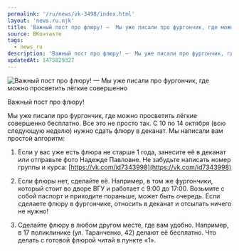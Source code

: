 ```yaml
---
permalink: '/ru/news/vk-3498/index.html'
layout: 'news.ru.njk'
title: 'Важный пост про флюру! —  Мы уже писали про фургончик, где можно просветить лёгкие совершенно б'
source: ВКонтакте
tags:
  - news_ru
description: 'Важный пост про флюру! —  Мы уже писали про фургончик, где можно просветить лёгкие совершенно'
updatedAt: 1475829327
---
```

![Важный пост про флюру! —  Мы уже писали про фургончик, где можно просветить лёгкие совершенно](https://sun9-72.userapi.com/impf/c638529/v638529484/3208/_Sq9_4bxDf8.jpg?size=1280x720&quality=96&sign=a39270e063ef07119aaab18c5601beb9&c_uniq_tag=yfagYarmO08E-o05HMiUI88Cyx0UcN30SPXLFPW3obo&type=album)

Важный пост про флюру!

Мы уже писали про фургончик, где можно просветить лёгкие совершенно бесплатно. Все это не просто так. С 10 по 14 октября (всю следующую неделю) нужно сдать флюру в деканат. Мы написали вам простой алгоритм:

1. Если у вас уже есть флюра не старше 1 года, занесите её в деканат или отправьте фото Надежде Павловне. Не забудьте написать номер группы и курса: [https://vk.com/id7343998](https://vk.com/id7343998)

2. Если флюры нет, сделайте её. Например, в том же фургончики, который стоит во дворе ВГУ и работает с 9:00 до 17:00. Возьмите с собой паспорт и приходите пораньше, может быть очередь. Если сделаете флюру в фургончике, относить в деканат и отсылать ничего не нужно!

3. Сделайте флюру в любом другом месте, где вам удобно. Например, в 17 поликлинике (ул. Таранченко, 42) делают её бесплатно. Что делать с готовой флюрой читай в пункте «1».

